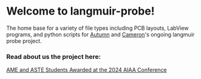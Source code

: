 # Welcome to langmuir-probe!
The home base for a variety of file types including PCB layouts, LabView programs, and python scripts for [Autumn](https://github.com/autumnzaretsky) and [Cameron](https://github.com/cam-c7)'s ongoing langmuir probe project.

### Read about us the project here:
[AME and ASTE Students Awarded at the 2024 AIAA Conference](https://viterbischool.usc.edu/news/2024/04/ame-students-awarded-at-the-2024-aiaa-conference/)
